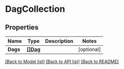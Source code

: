 # DagCollection

## Properties

Name | Type | Description | Notes
------------ | ------------- | ------------- | -------------
**Dags** | [**[]Dag**](DAG.md) |  | [optional] 

[[Back to Model list]](../README.md#documentation-for-models) [[Back to API list]](../README.md#documentation-for-api-endpoints) [[Back to README]](../README.md)


